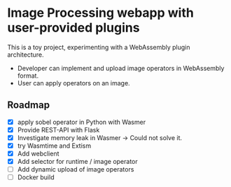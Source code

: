 # Image Processing webapp with user-provided plugins

This is a toy project, experimenting with a WebAssembly plugin architecture.
* Developer can implement and upload image operators in WebAssembly format.
* User can apply operators on an image.

## Roadmap
- [x] apply sobel operator in Python with Wasmer
- [x] Provide REST-API with Flask
- [X] Investigate memory leak in Wasmer -> Could not solve it.
- [X] try Wasmtime and Extism
- [X] Add webclient
- [X] Add selector for runtime / image operator
- [ ] Add dynamic upload of image operators
- [ ] Docker build